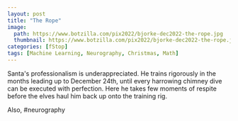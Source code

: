 ```yaml
---
layout: post
title: "The Rope"
image:
  path: https://www.botzilla.com/pix2022/bjorke-dec2022-the-rope.jpg
  thumbnail: https://www.botzilla.com/pix2022/bjorke-dec2022-the-rope.jpg
categories: [fStop]
tags: [Machine Learning, Neurography, Christmas, Math]
---
```


Santa's professionalism is underappreciated. He trains rigorously in the months leading up to December 24th, until every harrowing chimney dive can be executed with perfection. Here he takes few moments of respite before the elves haul him back up onto the training rig.

Also, #neurography

